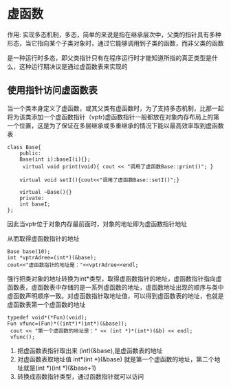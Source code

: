 # 虚函数

作用: 实现多态机制，多态，简单的来说是指在继承层次中，父类的指针具有多种形态，当它指向某个子类对象时，通过它能够调用到子类的函数，而非父类的函数

是一种运行时多态，即父类指针只有在程序运行时才能知道所指的真正类型是什么，这种运行期决议是通过虚函数表来实现的

## 使用指针访问虚函数表

当一个类本身定义了虚函数，或其父类有虚函数时，为了支持多态机制，比那一起将为该类添加一个虚函数指针（vptr)虚函数指针一般都放在对象内存布局上的第一个位置，这是为了保证在多层继承或多重继承的情况下能以最高效率取到虚函数表


```
class Base{
    public:
    Base(int i):baseI(i){};
     virtual void print(void){ cout << "调用了虚函数Base::print()"; }

    virtual void setI(){cout<<"调用了虚函数Base::setI()";}

    virtual ~Base(){}
    private:
    int baseI;
};
```
因此当vptr位于对象内存最前面时，对象的地址即为虚函数指针地址

从而取得虚函数指针的地址

```
Base base(10);
int *vptrAdree=(int*)(&base);
cout<<"虚函数指针的地址是："<<vptrAdree<<endl;

```
强行把类对象的地址转换为int*类型，取得虚函数指针的地址，虚函数指针指向虚函数表，虚函数表中存储的是一系列虚函数的地址，虚函数地址出现的顺序与类中虚函数声明顺序一致。对虚函数指针取地址值，可以得到虚函数表的地址，也就是虚函数表第一个虚函数的地址

```
typedef void*(*Fun)(void);
Fun vfunc=(Fun)*((int*)*(int*)(&base));
 cout << "第一个虚函数的地址是：" << (int *)*(int*)(&b) << endl;
 vfunc();
```
1. 把虚函数表指针取出来 *(int*)(&base),是虚函数表的地址
2. 对虚函数表取地址值 int*(int *)(&base) 就是第一个虚函数的地址，第二个地址就是(int *)(int *)(&base+1)
3. 转换成函数指针类型，通过函数指针就可以访问